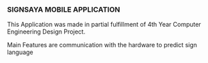 ### SIGNSAYA MOBILE APPLICATION

This Application was made in partial fulfillment of 4th Year Computer Engineering Design Project.

Main Features are communication with the hardware to predict sign language